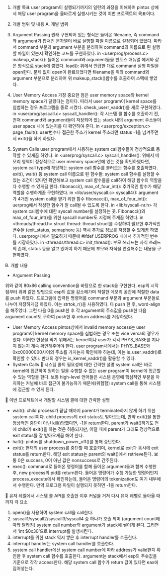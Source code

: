 1.	개발 목표
user program이 실행되기까지의 일련의 과정을 이해하여 pintos 상에서 해당 user program을 올바르게 실행시키는 것이 이번 프로젝트의 목표이다.

2.	개발 범위 및 내용
A.	개발 범위
1.	Argument Passing
원래 구현되어 있는 형식은 들어온 filename, 즉 command와 argument가 합쳐진 문자열이 바로 실행할 파일 이름으로 설정되어 있었다. 따라서 command 부분과 argument 부분을 분리하여 command의 이름으로 된 실행할 파일이 있는지 확인하는 코드를 구현하였다.
in <userprog/process.c>
makeup_stack(): 들어온 command와 argument들을 핀토스 매뉴얼 에서와 같은 방식으로 stack에 쌓았다.
load(): 위에서 언급한 대로 command 실행 파일을 open한다. 문제 없이 open이 완료되었다면 filename을 위와 command와 argument 부분으로 분리하여 위 makeup_stack()함수를 호출하여 스택에 쌓았다. 
2.	User Memory Access
가장 중요한 점은 user memory space와 kernel memory space가 달랐다는 점이다. 따라서 user program이 kernel space를 침범하는 경우 프로그램을 종료 시켰다. check_userr_vaddr()를 새로 구현하였다.
in <userprog/syscall.c>
syscall_handler(): 각 시스템 콜 함수를 호출하기 전, 먼저 command와 argument들이 저장되어 있는 stack 내의 argument 주소들이 user space 내에 있는지를 다 확인하여 준다.
in <userprog/exception.c>
page_fault(): user변수나 접근한 주소가 kernel 주소라면 status -1을 넘겨주면서 exit()을 하게 하였다.
3.	System Calls
user program에서 사용하는 system call함수들이 정상적으로 동작할 수 있게끔 하였다.
in <userprog/syscall.c>
syscall_handler(): 위에서 메모리 영역이 정상적으로 user memory space안에 있는 것을 확인하였다면, system call type에 해당하는 system call 함수를 불러오는 함수를 호출하였다.
exit(), wait() 등 system call 이름으로 된 함수들: system call 함수를 실행할 수 있는 조건이 있다면 확인해보고 system call 함수들을 call하여 해당 함수의 역할을 다 수행할 수 있게끔 한다.
fibonacci(), max_of_four_int(): 추가적인 함수가 해당 역할을 수행하게끔 구현하였다.
in <lib/user/syscall.c>
syscall4(): argument가 4개인 system call을 받기 위한 함수
fibonacci(), max_of_four_int(): uerprog에서 작성한 함수가 잘 call될 수 있도록 한다.
in <lib/syscall-nr.h>
각 system call함수에 대한 syscall number를 설정하는 곳. Fibonacci()와 max_of_four_int()를 위한 syscall number도 지정해 주게끔 하였다.
in <threads/thread.h>
struct thread: thread struct를 수정하여 필요한 추가적인 변수들 (exit_status, semaphore 등) 역시 추가로 정보를 저장할 수 있게끔 하였다. userprog내에서 필요하기 때문에 #ifdef USERPROG 내에서 추가적인 변수를 저장하였다.
in <threads/thread.c>
init_thread(): 부모 쓰레드는 자식 쓰레드의 존재, status 등을 알고 있어야 하기 때문에 부모와 자식을 연결해주는 내용을 구현하였다.

B.	개발 내용
-	Argument Passing
 
위와 같이 80x86 calling convention을 바탕으로 한 stack을 구현한다. esp의 시작점부터 위와 같은 방법으로 esp의 값을 감소해가며 적절한 메모리 공간에 적절한 data를 push 하였다. 프로그램에 입력된 명령어를 command 부분과 argument 부분들로 나누어 저장하게끔 하였다. 이는 strtok_r()을 사용하였다. 다 push 한 후, word-align을 해주었다. 그런 다음 0을 push한 후 각 argument의 주소값을 push한 다음argument count도 구하여 push한 후 return address를 저장하였다. 
-	User Memory Access
pintos상에서 invalid memory access는 user program이 kernel memory space를 침범하는 경우 또는 vice versa의 경우가 있다. 이러한 현상을 막기 위해서는 kernel이나 user가 각각 PHYS_BASE를 지나지 않는지 계속 확인해주어야 한다. user program내에서는 PHYS_BASE와 0xc00000000사이의 주소를 가지는지 확인해야 하는데, 이는 is_user_vaddr()로 확인할 수 있다. 반대의 경우는 is_kernel_vaddr()을 활용할 수 있다. 
-	System Calls
	시스템 콜의 필요성에 대한 간략한 설명
system call은 바로 kernel에 접근하여 원하는 일을 수행할 수 없는 user program이 kernel에 접근할 수 있는 역할을 한다. 보통 high-level 언어들은 시스템 운영에 핵심적인 부분을 차지하는 커널에 바로 접근이 불가능하기 때문에(위험함) system call을 통해 시스템에 접근할 수 있게 된다.
 

	이번 프로젝트에서 개발할 시스템 콜에 대한 간략한 설명
- wait(): child process가 끝날 때까지 parent가 terminate하지 않게 하기 위한 system call이다. child process의 exit status도 받아오는데, 만약 exit()을 통한 정상적인 중단이 아닌 kill()당했다면, -1을 return한다. parent가 wait()하기도 전에 child가 exit()을 하는 것은 허용되지만, 이럴 때에 parent가 그래도 정상적으로 exit status를 잘 받아오게끔 해야 한다.
- halt(): pintos를 shutdown_power_off()를 통해 중단한다. 
- exit(): 현재의 user process를 중단할 때 호출되며, kernel로 exit과 동시에 exit status를 return한다. 해당 exit status는 parent의 wait()에서 retrieve된다. 보통 0은 success, 0이 아닌 값은 nonsuccess로 간주된다.
- exec(): command로 들어온 명령어를 함께 들어온 argument들과 함께 수행한 후, new process의 pid를 return한다. 들어온 명령어가 수행 가능한 명령어인지 process_execute에서 확인하는데, 들어온 명령어의 tokenization도 여기 내부에서 수행한다. 만약 프로그램 파일이 실행되지 못하면 -1을 return한다. 

	유저 레벨에서 시스템 콜 API를 호출한 이후 커널을 거쳐 다시 유저 레벨로 돌아올 때까지 각 요소
1. open()을 사용하여 system call을 call한다.
2. syscall1/syscall2/syscall3/syscall4 중 하나가 호출 되며 (argument count에 따라 달라짐) system call number와 argument가 stack에 쌓이게 된다. 그러면서 ‘int $0x30’으로 interrupt를 발생시킨다.
3. interrupt를 위한 stack 역시 쌓은 후 interrupt handler를 호출한다.
4. interrupt handler는 system call handler를 호출한다.
5. system call handler에선 system call number에 따라 address가 valid한지 확인한 후 system call 함수를 호출한다. argument는 stack에서 esp의 주솟값을 기준으로 각각 access한다. 해당 system call 함수가 return 값이 있다면 eax에 집어넣는다.
